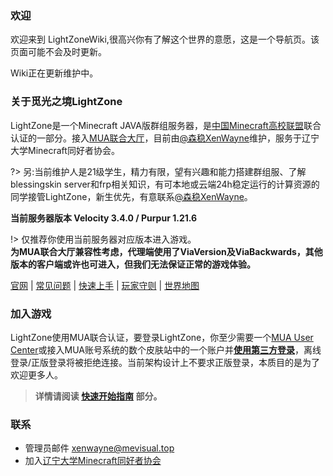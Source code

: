 ### 欢迎
欢迎来到 LightZoneWiki,很高兴你有了解这个世界的意愿，这是一个导航页。该页面可能不会及时更新。

Wiki正在更新维护中。  

### 关于觅光之境LightZone

LightZone是一个Minecraft JAVA版群组服务器，是[中国Minecraft高校联盟](//www.mualliance.ltd/)联合认证的一部分。接入[MUA联合大厅](//docs.mualliance.cn/zh/dev/union/lobby)，目前由[@森稳XenWayne](//xenwayne.top)维护，服务于辽宁大学Minecraft同好者协会。 

?> 另:当前维护人是21级学生，精力有限，望有兴趣和能力搭建群组服、了解blessingskin server和frp相关知识，有可本地或云端24h稳定运行的计算资源的同学接管LightZone，新生优先，有意联系[@森稳XenWayne](//xenwayne.top)。

>

**当前服务器版本 Velocity 3.4.0 / Purpur 1.21.6**

!> 仅推荐你使用当前服务器对应版本进入游戏。  
**为MUA联合大厅兼容性考虑，代理端使用了ViaVersion及ViaBackwards，其他版本的客户端或许也可进入，但我们无法保证正常的游戏体验。**

[官网](//lightzone.mevisual.top) | [常见问题](wiki/faq.md) | [快速上手](wiki/quickstart.md) | [玩家守则](policy/rules.md) | [世界地图](//lightzonemap.mevisual.top)

### 加入游戏

LightZone使用MUA联合认证，要登录LightZone，你至少需要一个[MUA User Center](https://skin.mualliance.ltd/)或接入MUA账号系统的数个皮肤站中的一个账户并[**使用第三方登录**](wiki/quickstart?id=_4%e9%85%8d%e7%bd%ae%e5%90%af%e5%8a%a8%e5%99%a8%e7%ac%ac%e4%b8%89%e6%96%b9%e7%99%bb%e5%bd%95)，离线登录/正版登录将被拒绝连接。当前架构设计上不要求正版登录，本质目的是为了欢迎更多人。

> **详情请阅读 [快速开始指南](wiki/quickstart.md) 部分。**

### 联系

* 管理员邮件 xenwayne@mevisual.top
* 加入[辽宁大学Minecraft同好者协会](https://qm.qq.com/cgi-bin/qm/qr?_wv=1027&k=ZPfzlTX2aMqN_Ty1J5zYUJWjo_IHRc-M&authKey=ZndmENRvqmnGOaOS9DfW3qDnx85lSBGINmxZgfPEpzvme22BZ7wkBdZWDktSDRfs&noverify=0&group_code=852976282)